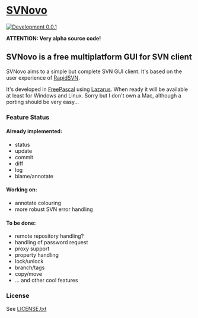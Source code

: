 # [SVNovo](http://https://github.com/varianus/SVNovo) 
[![Development 0.0.1](https://img.shields.io/badge/development-0.0.1-red.svg?style=flat)](https://github.com/varianus/SVNovo)

**ATTENTION: Very alpha source code!**
## SVNovo is a free multiplatform GUI for SVN client 

SVNovo aims to a simple but complete SVN GUI client. It's based on the user experience of [RapidSVN](http://rapidsvn.org/).

It's developed in [FreePascal](http://freepascal.org/) using [Lazarus](http://www.lazarus-ide.org/).
When ready it will be available at least for Windows and Linux. Sorry but I don't own a Mac, although a porting should be very easy...

### Feature Status
#### Already implemented:
 - status
 - update
 - commit
 - diff
 - log
 - blame/annotate

#### Working on:
 - annotate colouring
 - more robust SVN error handling

#### To be done:
 - remote repository handling?
 - handling of password request
 - proxy support
 - property handling
 - lock/unlock
 - branch/tags
 - copy/move
 - ... and other cool features

### License
See [LICENSE.txt](https://github.com/varianus/svnovo/blob/master/LICENSE.txt)